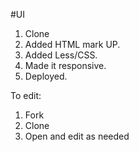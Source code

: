 #UI
1. Clone
2. Added HTML mark UP.
3. Added Less/CSS.
4. Made it responsive. 
5. Deployed. 



To edit:
1. Fork
2. Clone
3. Open and edit as needed